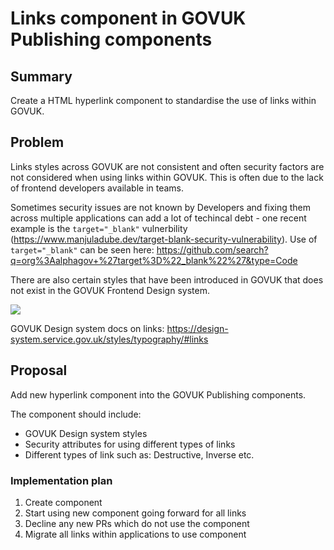 # Links component in GOVUK Publishing components

## Summary

Create a HTML hyperlink component to standardise the use of links within GOVUK.

## Problem

Links styles across GOVUK are not consistent and often security factors are not considered when using links within GOVUK. This is often due to the lack of frontend developers available in teams. 

Sometimes security issues are not known by Developers and fixing them across multiple applications can add a lot of techincal debt - one recent example is the `target="_blank"` vulnerbility (https://www.manjuladube.dev/target-blank-security-vulnerability). Use of `target="_blank"` can be seen here: https://github.com/search?q=org%3Aalphagov+%27target%3D%22_blank%22%27&type=Code

There are also certain styles that have been introduced in GOVUK that does not exist in the GOVUK Frontend Design system.

<img src="https://raw.githubusercontent.com/alphagov/govuk-rfcs/add-components-link/rfc-127/Screenshot%202020-06-15%20at%2016.37.10.png" />

GOVUK Design system docs on links: https://design-system.service.gov.uk/styles/typography/#links

## Proposal

Add new hyperlink component into the GOVUK Publishing components.

The component should include:
- GOVUK Design system styles
- Security attributes for using different types of links
- Different types of link such as: Destructive, Inverse etc.

### Implementation plan

1. Create component
2. Start using new component going forward for all links
3. Decline any new PRs which do not use the component
4. Migrate all links within applications to use component
